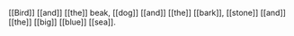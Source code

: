 [[Bird]] [[and]] [[the]] beak, [[dog]] [[and]] [[the]] [[bark]], 
[[stone]] [[and]] [[the]] [[big]] [[blue]] [[sea]].